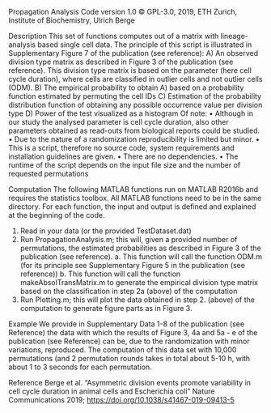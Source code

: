 Propagation Analysis Code version 1.0 © GPL-3.0, 2019, ETH Zurich, Institute of Biochemistry, Ulrich Berge 

Description
This set of functions computes out of a matrix with lineage-analysis based single cell data. The principle of this script is illustrated in Supplementary Figure 7 of the publication (see reference):
A) An observed division type matrix as described in Figure 3 of the publication (see reference). This division type matrix is based on the parameter (here cell cycle duration), where cells are classified in outlier cells and not outlier cells (ODM).
B) The empirical probability to obtain A) based on a probability function estimated by permuting the cell IDs
C) Estimation of the probability distribution function of obtaining any possible occurrence value per division type
D) Power of the test visualized as a histogram
Of note:
•	Although in our study the analysed parameter is cell cycle duration, also other parameters obtained as read-outs from biological reports could be studied. 
•	Due to the nature of a randomization reproducibility is limited but minor.
•	This is a script, therefore no source code, system requirements and installation guidelines are given.
•	There are no dependencies.
•	The runtime of the script depends on the input file size and the number of requested permutations

Computation
The following MATLAB functions run on MATLAB R2016b and requires the statistics toolbox.
All MATLAB functions need to be in the same directory. 
For each function, the input and output is defined and explained at the beginning of the code.
1.	Read in your data (or the provided TestDataset.dat)
2.	Run PropagationAnalysis.m; this will, given a provided number of permutations, the estimated probabilities as described in Figure 3 of the publication (see reference).
a.	This function will call the function ODM.m (for its principle see Supplementary Figure 5 in the publication (see reference))
b.	This function will call the function makeAbsolTransMatrix.m to generate the empirical division type matrix based on the classification in step 2a (above) of the computation
3.	Run Plotting.m; this will plot the data obtained in step 2. (above) of the computation to generate figure parts as in Figure 3.


Example
We provide in Supplementary Data 1-8 of the publication (see Reference) the data with which the results of Figure 3, 4a and 5a - e of the publication (see Reference) can be, due to the randomization with minor variations, reproduced.
The computation of this data set with 10,000 permutations (and 2 permutation rounds takes in total about 5-10 h, with about 1 to 3 seconds for each permutation.


Reference
Berge et al. “Asymmetric division events promote variability in cell cycle duration in animal cells and Escherichia coli” Nature Communications 2019;  https://doi.org/10.1038/s41467-019-09413-5







